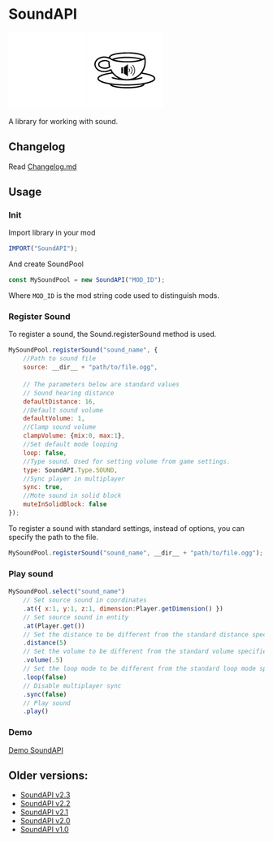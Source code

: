 # SoundAPI
![SoundAPI Dark Logo](git/dark.png#gh-dark-mode-only)
![SoundAPI Light Logo](git/light.png#gh-light-mode-only)

A library for working with sound.

## Changelog
Read [Changelog.md](CHANGELOG.md)

## Usage

### Init
Import library in your mod
```js
IMPORT("SoundAPI");
```

And create SoundPool
```js
const MySoundPool = new SoundAPI("MOD_ID");
```
Where `MOD_ID` is the mod string code used to distinguish mods.

### Register Sound
To register a sound, the Sound.registerSound method is used.
```js
MySoundPool.registerSound("sound_name", {
	//Path to sound file
	source: __dir__ + "path/to/file.ogg",

	// The parameters below are standard values
	// Sound hearing distance
	defaultDistance: 16,
	//Default sound volume
	defaultVolume: 1,
	//Clamp sound volume
	clampVolume: {mix:0, max:1},
	//Set default mode looping
	loop: false,
	//Type sound. Used for setting volume from game settings.
	type: SoundAPI.Type.SOUND,
	//Sync player in multiplayer
	sync: true,
	//Mote sound in solid block
	muteInSolidBlock: false
});
```
To register a sound with standard settings, instead of options, you can specify the path to the file.
```js
MySoundPool.registerSound("sound_name", __dir__ + "path/to/file.ogg");
```

### Play sound
```js
MySoundPool.select("sound_name")
	// Set source sound in coordinates
	.at({ x:1, y:1, z:1, dimension:Player.getDimension() }) 
	// Set source sound in entity
	.at(Player.get()) 
	// Set the distance to be different from the standard distance specified during registration
	.distance(5)
	// Set the volume to be different from the standard volume specified during registration
	.volume(.5)
	// Set the loop mode to be different from the standard loop mode specified during registration
	.loop(false)
	// Disable multiplayer sync
	.sync(false)
	// Play sound
	.play()
```

### Demo
[Demo SoundAPI](https://github.com/Wolf-Team/Demo-SoundAPI)

## Older versions:
* [SoundAPI v2.3](https://github.com/Wolf-Team/Libraries/blob/master/SoundAPI.js)
* [SoundAPI v2.2](https://github.com/Wolf-Team/Libraries/blob/60a1247edc14fabfb3cc1c01dc3fe52ab398acd1/SoundAPI.js)
* [SoundAPI v2.1](https://github.com/Wolf-Team/Libraries/blob/d4542eee83422197f21e5c333d6737ee2319b4c0/SoundAPI.js)
* [SoundAPI v2.0](https://github.com/Wolf-Team/Libraries/blob/887d38ee300a609825efaf18a974f9df00710cf2/SoundAPI.js)
* [SoundAPI v1.0](https://github.com/Wolf-Team/Libraries/blob/65e5ccc82be93dd8f6909e8686457c838b361027/SoundAPI.js)
